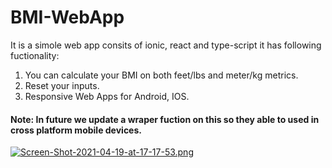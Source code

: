 # BMI-WebApp
It is a simole web app consits of ionic, react and type-script it has following fuctionality:
1. You can calculate your BMI on both feet/lbs and meter/kg metrics.
1. Reset your inputs.
1. Responsive Web Apps for Android, IOS.


#### Note: In future we update a wraper fuction on this so they able to used in cross platform mobile devices.

[![Screen-Shot-2021-04-19-at-17-17-53.png](https://i.postimg.cc/RC6CbwGn/Screen-Shot-2021-04-19-at-17-17-53.png)](https://postimg.cc/Yj7wvG5p)
